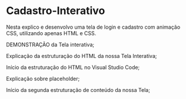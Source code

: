 # Cadastro-Interativo
Nesta explico e desenvolvo uma tela de login e cadastro com animação CSS, utilizando apenas HTML e CSS.

DEMONSTRAÇÃO da Tela interativa;

Explicação da estruturação do HTML da nossa Tela Interativa;

Início da estruturação do HTML no Visual Studio Code;

Explicação sobre placeholder;

Início da segunda estruturação de conteúdo da nossa Tela;

